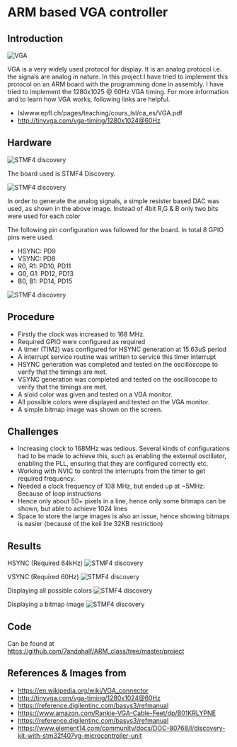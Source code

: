 # ARM based VGA controller

## Introduction

![VGA](images/vga.jpg)

VGA is a very widely used protocol for display. It is an analog protocol i.e. the signals are analog in nature. In this project I have tried to implement this protocol on an ARM board with the programming done in assembly. I have tried to implement the 1280x1025 @ 60Hz VGA timing. For more information and to learn how VGA works, following links are helpful.
* lslwww.epfl.ch/pages/teaching/cours_lsl/ca_es/VGA.pdf
* http://tinyvga.com/vga-timing/1280x1024@60Hz

## Hardware

![STMF4 discovery](images/disc.jpg)

The board used is STMF4 Discovery.

![STMF4 discovery](images/dac.png)

In order to generate the analog signals, a simple resister based DAC was used, as shown in the above image. Instead of 4bit R,G & B only two bits were used for each color

The following pin configuration was followed for the board. In total 8 GPIO pins were used.
* HSYNC: PD9
* VSYNC: PD8
* R0, R1: PD10, PD11
* G0, G1: PD12, PD13
* B0, B1: PD14, PD15

![STMF4 discovery](images/setup.jpg)

## Procedure
* Firstly the clock was increased to 168 MHz.
* Required GPIO were configured as required
* A timer (TIM2) was configured for HSYNC generation at 15.63uS period
* A interrupt service routine was written to service this timer interrupt
* HSYNC generation was completed and tested on the oscilloscope to verify that the timings are met.
* VSYNC generation was completed and tested on the oscilloscope to verify that the timings are met.
* A sloid color was given and tested on a VGA monitor.
* All possible colors were displayed and tested on the VGA monitor.
* A simple bitmap image was shown on the screen.

## Challenges
* Increasing clock to 168MHz was tedious. Several kinds of configurations had to be made to achieve this, such as enabling the external oscillator, enabling the PLL, ensuring that they are configured correctly etc.
* Working with NVIC to control the interrupts from the timer to get required frequency.
* Needed a clock frequency of 108 MHz, but ended up at ~5MHz: Because of loop instructions
* Hence only about 50+ pixels in a line, hence only some bitmaps can be shown, but able to achieve 1024 lines
* Space to store the large images is also an issue, hence showing bitmaps is easier (because of the keil lite 32KB restriction)

## Results

HSYNC (Required 64kHz)
![STMF4 discovery](images/hsync.jpg)

VSYNC (Required 60Hz)
![STMF4 discovery](images/vsync.jpg)

Displaying all possible colors
![STMF4 discovery](images/colors.jpg)

Displaying a bitmap image
![STMF4 discovery](images/mario.jpg)

## Code
Can be found at https://github.com/7andahalf/ARM_class/tree/master/project

## References & Images from
* https://en.wikipedia.org/wiki/VGA_connector
* http://tinyvga.com/vga-timing/1280x1024@60Hz
* https://reference.digilentinc.com/basys3/refmanual
* https://www.amazon.com/Rankie-VGA-Cable-Feet/dp/B01KRLYPNE
* https://reference.digilentinc.com/basys3/refmanual
* https://www.element14.com/community/docs/DOC-80768/l/discovery-kit-with-stm32f407vg-microcontroller-unit

